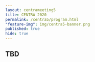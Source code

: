 ```yaml
---
layout: centrameeting5
title: CENTRA 2020
permalink: /centra5/program.html
"feature-img": img/centra5-banner.png
published: true
hide: true
---
```



## TBD
